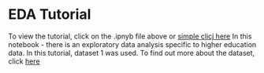# EDA Tutorial

To view the tutorial, click on the .ipnyb file above or [simple clicj here]()
In this notebook - there is an exploratory data analysis specific to higher education data. In this tutorial, dataset 1 was used. To find out more about the dataset, click [here](https://github.com/dsfsi/Higher_Education_EDA/tree/main/opendata)
